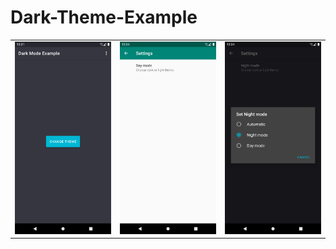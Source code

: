 # Dark-Theme-Example

<table>
  <tr>
    <td><img src="https://raw.githubusercontent.com/therajanmaurya/Dark-Mode-Example/master/arts/home.png"></td>
    <td><img src="https://raw.githubusercontent.com/therajanmaurya/Dark-Mode-Example/master/arts/day.png"></td>
    <td><img src="https://raw.githubusercontent.com/therajanmaurya/Dark-Mode-Example/master/arts/settings.png"></td>
  </tr>
</table>


